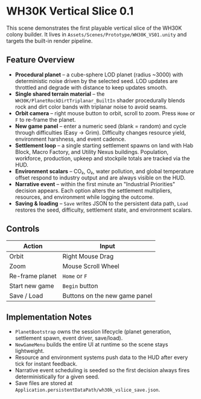 # WH30K Vertical Slice 0.1

This scene demonstrates the first playable vertical slice of the WH30K colony builder. It lives in `Assets/Scenes/Prototype/WH30K_VS01.unity` and targets the built-in render pipeline.

## Feature Overview

- **Procedural planet** – a cube-sphere LOD planet (radius ~3000) with deterministic noise driven by the selected seed. LOD updates are throttled and degrade with distance to keep updates smooth.
- **Single shared terrain material** – the `WH30K/PlanetRockDirtTriplanar_BuiltIn` shader procedurally blends rock and dirt color bands with triplanar noise to avoid seams.
- **Orbit camera** – right mouse button to orbit, scroll to zoom. Press `Home` or `F` to re-frame the planet.
- **New game panel** – enter a numeric seed (blank = random) and cycle through difficulties (Easy → Grim). Difficulty changes resource yield, environment harshness, and event cadence.
- **Settlement loop** – a single starting settlement spawns on land with Hab Block, Macro Factory, and Utility Nexus buildings. Population, workforce, production, upkeep and stockpile totals are tracked via the HUD.
- **Environment scalars** – CO₂, O₂, water pollution, and global temperature offset respond to industry output and are always visible on the HUD.
- **Narrative event** – within the first minute an "Industrial Priorities" decision appears. Each option alters the settlement multipliers, resources, and environment while logging the outcome.
- **Saving & loading** – `Save` writes JSON to the persistent data path, `Load` restores the seed, difficulty, settlement state, and environment scalars.

## Controls

| Action | Input |
| --- | --- |
| Orbit | Right Mouse Drag |
| Zoom | Mouse Scroll Wheel |
| Re-frame planet | `Home` or `F` |
| Start new game | `Begin` button |
| Save / Load | Buttons on the new game panel |

## Implementation Notes

- `PlanetBootstrap` owns the session lifecycle (planet generation, settlement spawn, event driver, save/load).
- `NewGameMenu` builds the entire UI at runtime so the scene stays lightweight.
- Resource and environment systems push data to the HUD after every tick for instant feedback.
- Narrative event scheduling is seeded so the first decision always fires deterministically for a given seed.
- Save files are stored at `Application.persistentDataPath/wh30k_vslice_save.json`.
